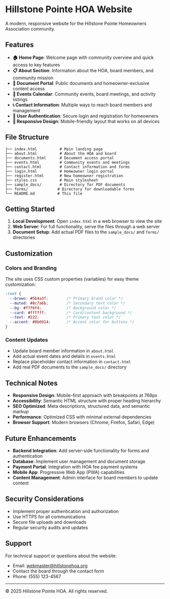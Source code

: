 # Hillstone Pointe HOA Website

A modern, responsive website for the Hillstone Pointe Homeowners Association community.

## Features

- **🏠 Home Page**: Welcome page with community overview and quick access to key features
- **📋 About Section**: Information about the HOA, board members, and community mission  
- **📄 Document Portal**: Public documents and homeowner-exclusive content access
- **📅 Events Calendar**: Community events, board meetings, and activity listings
- **📞 Contact Information**: Multiple ways to reach board members and management
- **🔐 User Authentication**: Secure login and registration for homeowners
- **📱 Responsive Design**: Mobile-friendly layout that works on all devices

## File Structure

```
├── index.html          # Main landing page
├── about.html          # About the HOA and board
├── documents.html      # Document access portal
├── events.html         # Community events and meetings
├── contact.html        # Contact information and forms
├── login.html          # Homeowner login portal
├── register.html       # New homeowner registration
├── styles.css          # Main stylesheet
├── sample_docs/        # Directory for PDF documents
├── forms/             # Directory for downloadable forms
└── README.md          # This file
```

## Getting Started

1. **Local Development**: Open `index.html` in a web browser to view the site
2. **Web Server**: For full functionality, serve the files through a web server
3. **Document Setup**: Add actual PDF files to the `sample_docs/` and `forms/` directories

## Customization

### Colors and Branding
The site uses CSS custom properties (variables) for easy theme customization:

```css
:root {
  --brown: #5b4a3f;        /* Primary brand color */
  --muted: #8c7a6b;        /* Secondary text color */
  --bg: #f7f6f4;           /* Background color */
  --card: #ffffff;         /* Card/content background */
  --text: #222;            /* Primary text color */
  --accent: #8b6914;       /* Accent color for buttons */
}
```

### Content Updates
- Update board member information in `about.html`
- Add actual event dates and details in `events.html`
- Replace placeholder contact information in `contact.html`
- Add real PDF documents to the `sample_docs/` directory

## Technical Notes

- **Responsive Design**: Mobile-first approach with breakpoints at 768px
- **Accessibility**: Semantic HTML structure with proper heading hierarchy
- **SEO Optimized**: Meta descriptions, structured data, and semantic markup
- **Performance**: Optimized CSS with minimal external dependencies
- **Browser Support**: Modern browsers (Chrome, Firefox, Safari, Edge)

## Future Enhancements

- **Backend Integration**: Add server-side functionality for forms and authentication
- **Database**: Implement user management and document storage
- **Payment Portal**: Integration with HOA fee payment systems
- **Mobile App**: Progressive Web App (PWA) capabilities
- **Content Management**: Admin interface for board members to update content

## Security Considerations

- Implement proper authentication and authorization
- Use HTTPS for all communications
- Secure file uploads and downloads
- Regular security audits and updates

## Support

For technical support or questions about the website:
- Email: webmaster@hillstonehoa.org
- Contact the board through the contact form
- Phone: (555) 123-4567

---

© 2025 Hillstone Pointe HOA. All rights reserved.